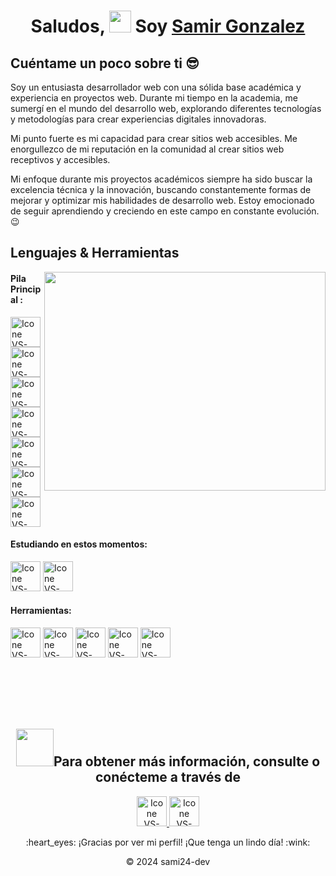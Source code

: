 <h1 align="center">Saludos, <img src="https://media.giphy.com/media/hvRJCLFzcasrR4ia7z/giphy.gif" width="35"> Soy <a href="">Samir Gonzalez</a></h1>

## Cuéntame un poco sobre ti :sunglasses:

Soy un entusiasta desarrollador web con una sólida base académica y experiencia en proyectos web. Durante mi tiempo en la academia, me sumergí en el mundo del desarrollo web, explorando diferentes tecnologías y metodologías para crear experiencias digitales innovadoras.

Mi punto fuerte es mi capacidad para crear sitios web accesibles. Me enorgullezco de mi reputación en la comunidad al crear sitios web receptivos y accesibles.

Mi enfoque durante mis proyectos académicos siempre ha sido buscar la excelencia técnica y la innovación, buscando constantemente formas de mejorar y optimizar mis habilidades de desarrollo web. Estoy emocionado de seguir aprendiendo y creciendo en este campo en constante evolución. :wink:

## Lenguajes & Herramientas

<img align="right" height="350px" width="450px" src="https://github-readme-stats.vercel.app/api/top-langs/?username=sami24-dev&theme=holi&layout=compact&langs_count=9" />

#### Pila Principal :

  [<img height="48px" width="48px" alt="Icone VS-Code" src="https://skillicons.dev/icons?i=html"/>](https://developer.mozilla.org/en-US/docs/Web/HTML)
  [<img height="48px" width="48px" alt="Icone VS-Code" src="https://skillicons.dev/icons?i=css"/>](https://developer.mozilla.org/en-US/docs/Web/CSS)
  [<img height="48px" width="48px" alt="Icone VS-Code" src="https://skillicons.dev/icons?i=js"/>](https://developer.mozilla.org/en-US/docs/Web/JavaScript)
  [<img height="48px" width="48px" alt="Icone VS-Code" src="https://skillicons.dev/icons?i=ts"/>](https://www.typescriptlang.org/)
  [<img height="48px" width="48px" alt="Icone VS-Code" src="https://skillicons.dev/icons?i=react"/>](https://react.dev/)
  [<img height="48px" width="48px" alt="Icone VS-Code" src="https://skillicons.dev/icons?i=astro"/>](https://astro.build/en)
  [<img height="48px" width="48px" alt="Icone VS-Code" src="https://skillicons.dev/icons?i=tailwind"/>](https://tailwindcss.com)

#### Estudiando en estos momentos:
  [<img height="48px" width="48px" alt="Icone VS-Code" src="https://skillicons.dev/icons?i=nodejs"/>](https://nodejs.org/en)
  [<img height="48px" width="48px" alt="Icone VS-Code" src="https://skillicons.dev/icons?i=python"/>](https://www.python.org/)

#### Herramientas:

  [<img height="48px" width="48px" alt="Icone VS-Code" src="https://skillicons.dev/icons?i=git"/>](https://git-scm.com/)
  [<img height="48px" width="48px" alt="Icone VS-Code" src="https://skillicons.dev/icons?i=github"/>](https://github.com/)
  [<img height="48px" width="48px" alt="Icone VS-Code" src="https://skillicons.dev/icons?i=vscode"/>](https://code.visualstudio.com/)
  [<img height="48px" width="48px" alt="Icone VS-Code" src="https://skillicons.dev/icons?i=npm"/>](https://www.figma.com/)
  [<img height="48px" width="48px" alt="Icone VS-Code" src="https://skillicons.dev/icons?i=figma"/>](https://www.figma.com/)

<br>
<br>
<br>
<br>

<h2 align="center"><img src='https://raw.githubusercontent.com/ShahriarShafin/ShahriarShafin/main/Assets/handshake.gif' width="60px"/>Para obtener más información, consulte o conécteme a través de</h2> 
<p align="center">
  <a href="mailto:samirgm24@gmail.com" >
    <img height="48px" width="48px" alt="Icone VS-Code" src="https://skillicons.dev/icons?i=gmail"/>
  </a>
  <a href="https://www.linkedin.com/in/samirgm-front-end/" target="_blank">
    <img height="48px" width="48px" alt="Icone VS-Code" src="https://skillicons.dev/icons?i=linkedin"/>
  </a>
<p> 

<div align="center">
  :heart_eyes: ¡Gracias por ver mi perfil! ¡Que tenga un lindo día! :wink: 
  
  &copy; 2024 sami24-dev
</div>


